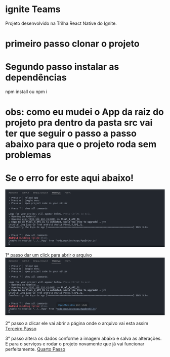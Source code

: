 # ignite Teams

Projeto desenvolvido na Trilha React Native do Ignite.

# primeiro passo clonar o projeto

# Segundo passo instalar as dependências

npm install ou npm i

# obs: como eu mudei o App da raiz do projeto pra dentro da pasta src vai ter que seguir o passo a passo abaixo para que o projeto roda sem problemas

# Se o erro for este aqui abaixo!

![Primeiro passo](src/assets/ImagensError/Primeiro.png)

1° passo dar um click para abrir o arquivo
![Segundo Passo](src/assets/ImagensError/Segundo.png)

2° passo a clicar ele vai abrir a página onde o arquivo vai esta assim
[Terceiro Passo](src/assets/ImagensError/Terceiro.png)

3° passo altera os dados conforme a imagem abaixo e salva as alterações. E para o serviços e rodar o projeto novamente que já vai funcionar perfeitamente.
[Quarto Passo](src/assets/ImagensError/Quarto.png)
